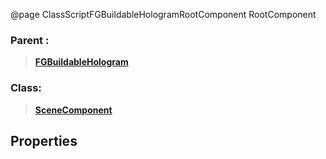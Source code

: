 @page ClassScriptFGBuildableHologramRootComponent RootComponent
### Parent :
<b><a href="_class_script_f_g_buildable_hologram.html"><blockquote>FGBuildableHologram</blockquote></a></b>
### Class:
<b><a href="_class_script_scene_component.html"><blockquote>SceneComponent</blockquote></a></b>
## Properties

